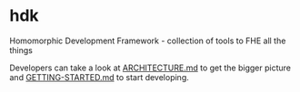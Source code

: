 # hdk

Homomorphic Development Framework - collection of tools to FHE all the things

Developers can take a look at [ARCHITECTURE.md](docs/dev/ARCHITECTURE.md) to get the bigger picture and [GETTING-STARTED.md](docs/dev/GETTING-STARTED.md) to start developing.
